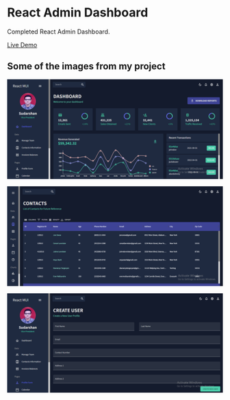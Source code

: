 # React Admin Dashboard

Completed React Admin Dashboard.

[Live Demo](https://my-mui-dashboard.netlify.app/)

## Some of the images from my project

![Image-1](https://github.com/sudarshan-sh/MyDashboardApp/blob/main/public/assets/SS-1.PNG)

![Image-2](https://github.com/sudarshan-sh/MyDashboardApp/blob/main/public/assets/SS-2.PNG)

![Image-3](https://github.com/sudarshan-sh/MyDashboardApp/blob/main/public/assets/SS-3.PNG)
